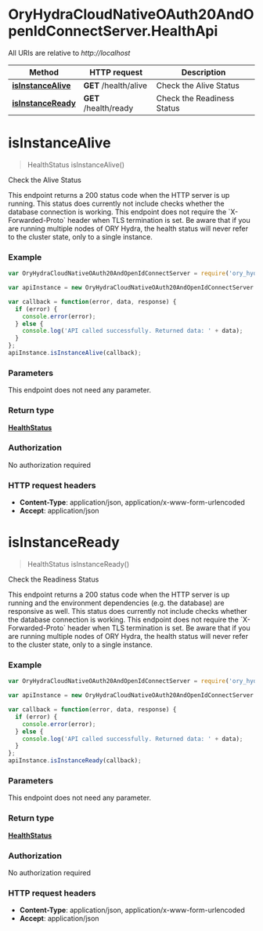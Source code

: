 # OryHydraCloudNativeOAuth20AndOpenIdConnectServer.HealthApi

All URIs are relative to *http://localhost*

Method | HTTP request | Description
------------- | ------------- | -------------
[**isInstanceAlive**](HealthApi.md#isInstanceAlive) | **GET** /health/alive | Check the Alive Status
[**isInstanceReady**](HealthApi.md#isInstanceReady) | **GET** /health/ready | Check the Readiness Status


<a name="isInstanceAlive"></a>
# **isInstanceAlive**
> HealthStatus isInstanceAlive()

Check the Alive Status

This endpoint returns a 200 status code when the HTTP server is up running. This status does currently not include checks whether the database connection is working. This endpoint does not require the &#x60;X-Forwarded-Proto&#x60; header when TLS termination is set.  Be aware that if you are running multiple nodes of ORY Hydra, the health status will never refer to the cluster state, only to a single instance.

### Example
```javascript
var OryHydraCloudNativeOAuth20AndOpenIdConnectServer = require('ory_hydra___cloud_native_o_auth_20_and_open_id_connect_server');

var apiInstance = new OryHydraCloudNativeOAuth20AndOpenIdConnectServer.HealthApi();

var callback = function(error, data, response) {
  if (error) {
    console.error(error);
  } else {
    console.log('API called successfully. Returned data: ' + data);
  }
};
apiInstance.isInstanceAlive(callback);
```

### Parameters
This endpoint does not need any parameter.

### Return type

[**HealthStatus**](HealthStatus.md)

### Authorization

No authorization required

### HTTP request headers

 - **Content-Type**: application/json, application/x-www-form-urlencoded
 - **Accept**: application/json

<a name="isInstanceReady"></a>
# **isInstanceReady**
> HealthStatus isInstanceReady()

Check the Readiness Status

This endpoint returns a 200 status code when the HTTP server is up running and the environment dependencies (e.g. the database) are responsive as well.  This status does currently not include checks whether the database connection is working. This endpoint does not require the &#x60;X-Forwarded-Proto&#x60; header when TLS termination is set.  Be aware that if you are running multiple nodes of ORY Hydra, the health status will never refer to the cluster state, only to a single instance.

### Example
```javascript
var OryHydraCloudNativeOAuth20AndOpenIdConnectServer = require('ory_hydra___cloud_native_o_auth_20_and_open_id_connect_server');

var apiInstance = new OryHydraCloudNativeOAuth20AndOpenIdConnectServer.HealthApi();

var callback = function(error, data, response) {
  if (error) {
    console.error(error);
  } else {
    console.log('API called successfully. Returned data: ' + data);
  }
};
apiInstance.isInstanceReady(callback);
```

### Parameters
This endpoint does not need any parameter.

### Return type

[**HealthStatus**](HealthStatus.md)

### Authorization

No authorization required

### HTTP request headers

 - **Content-Type**: application/json, application/x-www-form-urlencoded
 - **Accept**: application/json

